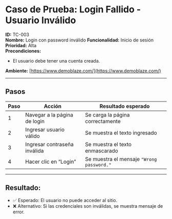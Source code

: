 # Caso de Prueba: Login Fallido - Usuario Inválido

**ID:** TC-003  
**Nombre:** Login con password inválido
**Funcionalidad:** Inicio de sesión  
**Prioridad:** Alta  
**Precondiciones:**
- El usuario debe tener una cuenta creada.
  
**Ambiente:** [https://www.demoblaze.com/](https://www.demoblaze.com/)


---

## Pasos

| Paso | Acción                        | Resultado esperado                  |
|------|-------------------------------|-------------------------------------|
| 1    | Navegar a la página de login  | Se carga la página correctamente   |
| 2    | Ingresar usuario válido       | Se muestra el texto ingresado      |
| 3    | Ingresar contraseña inválida  | Se muestra el texto enmascarado      |
| 4    | Hacer clic en “Login”         | Se muestra el mensaje `"Wrong password."`|

---

## Resultado:
- ✅ Esperado: El usuario no puede acceder al sitio.
- ❌ Alternativo: Si las credenciales son inválidas, se muestra mensaje de error.
